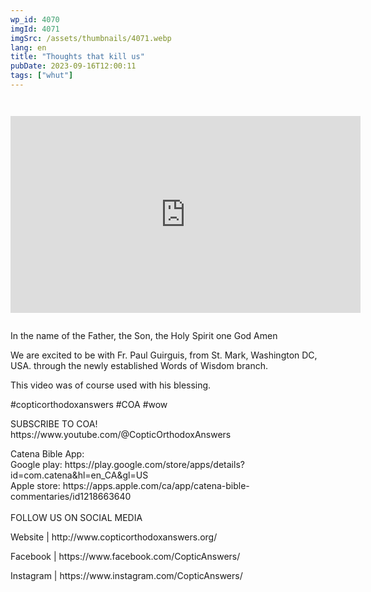 ```yaml
---
wp_id: 4070
imgId: 4071
imgSrc: /assets/thumbnails/4071.webp
lang: en
title: "Thoughts that kill us"
pubDate: 2023-09-16T12:00:11
tags: ["whut"]
---
```


<!-- page: 6 -->

<p><code></p>
<div class="video-container">
<iframe loading="lazy" width="560" height="315" src="https://www.youtube.com/embed/MoesYGpgc2U?si=W7AOstTiHf-ViGMv" title="YouTube video player" frameborder="0" allow="accelerometer; autoplay; clipboard-write; encrypted-media; gyroscope; picture-in-picture; web-share" allowfullscreen></iframe>
</div>
<p></code></p>
<p>In the name of the Father, the Son, the Holy Spirit one God Amen</p>
<p>We are excited to be with Fr. Paul Guirguis, from St. Mark, Washington DC, USA. through the newly established Words of Wisdom branch.</p>
<p>This video was of course used with his blessing.</p>
<p>#copticorthodoxanswers #COA #wow</p>
<p>SUBSCRIBE TO COA!<br />
https://www.youtube.com/@CopticOrthodoxAnswers</p>
<p>Catena Bible App:<br />
Google play: https://play.google.com/store/apps/details?id=com.catena&hl=en_CA&gl=US<br />
Apple store: https://apps.apple.com/ca/app/catena-bible-commentaries/id1218663640<br />
&nbsp;<br />
FOLLOW US ON SOCIAL MEDIA</p>
<p>Website | http://www.copticorthodoxanswers.org/</p>
<p>Facebook | https://www.facebook.com/CopticAnswers/</p>
<p>Instagram | https://www.instagram.com/CopticAnswers/</p>
